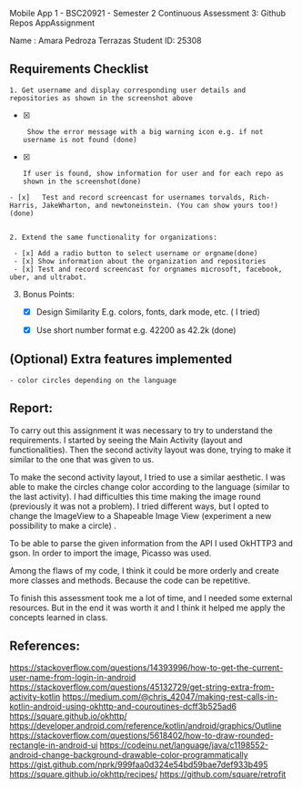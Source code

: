 Mobile App 1 - BSC20921 - Semester 2
Continuous Assessment 3: Github Repos AppAssignment

Name : Amara Pedroza Terrazas 
Student ID: 25308

## Requirements Checklist
    1. Get username and display corresponding user details and repositories as shown in the screenshot above
   - [x]      Show the error message with a big warning icon e.g. if not username is not found (done)
   - [x]     If user is found, show information for user and for each repo as shown in the screenshot(done)
    - [x]   Test and record screencast for usernames torvalds, Rich-Harris, JakeWharton, and newtoneinstein. (You can show yours too!)(done)


    2. Extend the same functionality for organizations:
    
     - [x] Add a radio button to select username or orgname(done)
     - [x] Show information about the organization and repositories
     - [x] Test and record screencast for orgnames microsoft, facebook, uber, and ultrabot.
     
   3. Bonus Points:
      - [x] Design Similarity E.g. colors, fonts, dark mode, etc. ( I tried)
      - [x] Use short number format e.g. 42200 as 42.2k (done)


## (Optional) Extra features implemented
    - color circles depending on the language

## Report:
To carry out this assignment it was necessary to try to understand the requirements. I started by seeing the Main Activity (layout and functionalities).
Then the second activity layout was done, trying to make it similar to the one that was given to us.

To make the second activity layout, I tried to use a similar aesthetic. I was able to make the circles change color according to the language (similar to the last activity). I had difficulties this time making the image round (previously it was not a problem). I tried different ways, but I opted to change the ImageView to a Shapeable Image View (experiment a new possibility to make a circle) .

To be able to parse the given information from the API I used OkHTTP3 and gson. In order to import the image, Picasso was used.

Among the flaws of my code, I think it could be more orderly and create more classes and methods. Because the code can be repetitive.

To finish this assessment took me a lot of time, and I needed some external resources. But in the end it was worth it and I think it helped me apply the concepts learned in class. 





## References:
https://stackoverflow.com/questions/14393996/how-to-get-the-current-user-name-from-login-in-android
https://stackoverflow.com/questions/45132729/get-string-extra-from-activity-kotlin
https://medium.com/@chris_42047/making-rest-calls-in-kotlin-android-using-okhttp-and-couroutines-dcff3b525ad6
https://square.github.io/okhttp/
https://developer.android.com/reference/kotlin/android/graphics/Outline
https://stackoverflow.com/questions/5618402/how-to-draw-rounded-rectangle-in-android-ui
https://codeinu.net/language/java/c1198552-android-change-background-drawable-color-programmatically
https://gist.github.com/nprk/999faa0d324e54bd59bae7def933b495
https://square.github.io/okhttp/recipes/
https://github.com/square/retrofit
